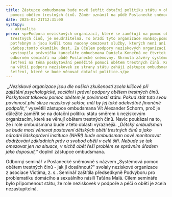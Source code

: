 ```yaml
---
title: Zástupce ombudsmana bude nově šetřit dotační politiku státu v oblasti
  pomoci obětem trestných činů. Záměr oznámil na půdě Poslanecké sněmovny
date: 2025-02-21T12:31:00
vystupy:
  - aktualita
perex: <p>Podpora neziskových organizací, které se zaměřují na pomoc obětem
  trestných činů, je neudržitelná. To brzdí tyto organizace v&nbsp;pomoci
  potřebným a jsou kvůli tomu nuceny omezovat služby, kterých není ani
  v&nbsp;tomto okamžiku dost. Za účelem podpory neziskových organizací
  vystoupila právnička kanceláře ombudsmana Daniela Konečná ve čtvrtek na
  odborném semináři na půdě Poslanecké sněmovny. Shrnula závěry systémového
  šetření na téma poskytování peněžité pomoci obětem trestných činů. Kromě apelu
  na větší podporu neziskovek ze strany státu zahájí zástupce ombudsmana nové
  šetření, které se bude věnovat dotační politice.</p>
---
```

<p>
<i>&nbsp;„Neziskové organizace jsou dle našich zkušeností zcela klíčové při zajištění psychologické, sociální i právní podpory obětem trestných činů. Poskytovat takovou pomoc obětem je povinností státu. Pokud stát tuto svou povinnost plní skrze neziskový sektor, měl by jej také adekvátně finančně podpořit,“</i> vysvětlil zástupce ombudsmana Vít Alexander Schorm, proč je důležité zaměřit se na dotační politiku státu směrem k&nbsp;neziskovým organizacím, které se věnují obětem trestných činů. Navíc poukázal na to, že i role ombudsmana bude v&nbsp;této oblasti výraznější. 
<i>„Dětský ombudsman se bude moci věnovat postavení dětských obětí trestných činů a jako národní lidskoprávní instituce (NHRI) bude ombudsman nově monitorovat dodržování základních práv a svobod obětí v celé šíři. Nebude se tak omezovat jen na situace, v nichž oběť řeší problém se správním úřadem jako doposud,“</i> doplnil zástupce ombudsmana.&nbsp;</p>
<p>Odborný seminář v&nbsp;Poslanecké sněmovně s&nbsp;názvem „Systémová pomoc obětem trestných činů - jak jí dosáhnout?" svolaly neziskové organizace z&nbsp;asociace Victima, z. s.. Seminář zaštítila předsedkyně Podvýboru pro problematiku domácího a sexuálního násilí Taťána Malá. Cílem semináře bylo připomenout státu, že role neziskovek v podpoře a péči o oběti je zcela nezastupitelná.</p>
